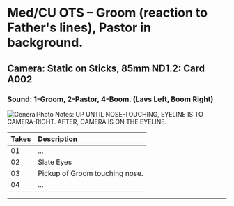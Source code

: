 # Med/CU OTS – Groom (reaction to Father's lines), Pastor in background.

## Camera: Static on Sticks, 85mm ND1.2: Card A002

### Sound: 1-Groom, 2-Pastor, 4-Boom. (Lavs Left, Boom Right)

![GeneralPhoto][]
Notes: UP UNTIL NOSE-TOUCHING, EYELINE IS TO CAMERA-RIGHT. AFTER, CAMERA IS ON THE EYELINE.

| Takes | Description |
|:---|:----|
| 01 | ... |
| 02 | Slate Eyes |
| 03 | Pickup of Groom touching nose. |
| 04 | ... |

----


[GeneralPhoto]:  https://github.com/jingleheimer/CelebrateForever/https://github.com/jingleheimer/CelebrateForever/images/2Gi.JPG